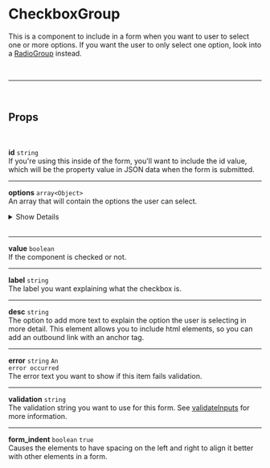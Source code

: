 # CheckboxGroup

This is a component to include in a form when you want to user to select one or more options. If you want the user to only select one option, look into a [RadioGroup](/radio) instead.

<br>

---

<br>

## Props

<br>

**id** `string`<br>
If you're using this inside of the form, you'll want to include the id value, which will be the property value in JSON data when the form is submitted.

---

**options** `array<Object>`<br>
An array that will contain the options the user can select.

<details>
<summary>Show Details</summary>

|                                                                                      |
| :----------------------------------------------------------------------------------- |
| option[].**label** `string`<br> The text the user sees for the option                |
| option[].**value** `string`<br> The value that will be added for the url query param |

</details><br>

---

**value** `boolean`<br>
If the component is checked or not.

---

**label** `string` <br>
The label you want explaining what the checkbox is.

---

**desc** `string` <br>
The option to add more text to explain the option the user is selecting in more detail. This element allows you to include html elements, so you can add an outbound link with an anchor tag.

---

**error** `string` <code class="blue">An error occurred</code><br>
The error text you want to show if this item fails validation.

---

**validation** `string`<br>
The validation string you want to use for this form. See [validateInputs](/validate-inputs) for more information.

---

**form_indent** `boolean` <code class="blue">true</code><br>
Causes the elements to have spacing on the left and right to align it better with other elements in a form.

